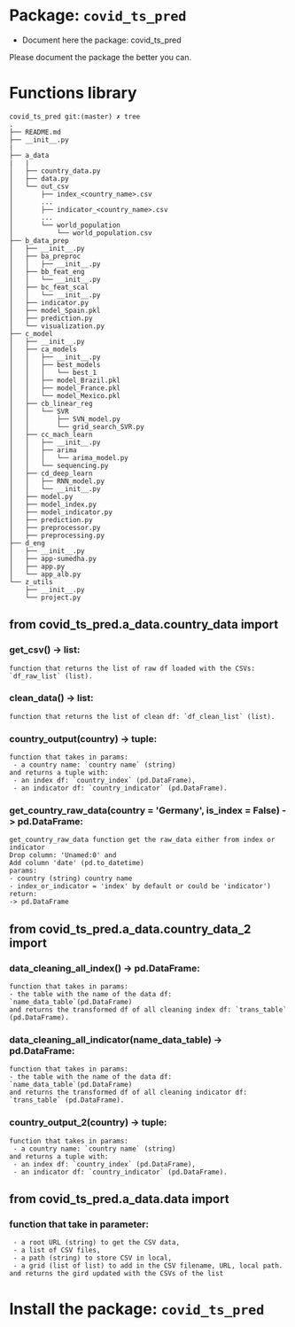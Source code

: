 # Package: `covid_ts_pred`
- Document here the package: covid_ts_pred

Please document the package the better you can.

# Functions library

```
covid_ts_pred git:(master) ✗ tree
.
├── README.md
├── __init__.py
|
├── a_data
|   |
│   ├── country_data.py
│   ├── data.py
│   └── out_csv
│       ├── index_<country_name>.csv
│       ...
│       ├── indicator_<country_name>.csv
│       ...
│       └── world_population
│           └── world_population.csv
├── b_data_prep
│   ├── __init__.py
│   ├── ba_preproc
│   │   ├── __init__.py
│   ├── bb_feat_eng
│   │   └── __init__.py
│   ├── bc_feat_scal
│   │   └── __init__.py
│   ├── indicator.py
│   ├── model_Spain.pkl
│   ├── prediction.py
│   └── visualization.py
├── c_model
│   ├── __init__.py
│   ├── ca_models
│   │   ├── __init__.py
│   │   ├── best_models
│   │   │   └── best_1
│   │   ├── model_Brazil.pkl
│   │   ├── model_France.pkl
│   │   └── model_Mexico.pkl
│   ├── cb_linear_reg
│   │   └── SVR
│   │       ├── SVN_model.py
│   │       └── grid_search_SVR.py
│   ├── cc_mach_learn
│   │   ├── __init__.py
│   │   ├── arima
│   │   │   └── arima_model.py
│   │   └── sequencing.py
│   ├── cd_deep_learn
│   │   ├── RNN_model.py
│   │   └── __init__.py
│   ├── model.py
│   ├── model_index.py
│   ├── model_indicator.py
│   ├── prediction.py
│   ├── preprocessor.py
│   ├── preprocessing.py
├── d_eng
│   ├── __init__.py
│   ├── app-sumedha.py
│   ├── app.py
│   └── app_alb.py
└── z_utils
    ├── __init__.py
    └── project.py
```
## from covid_ts_pred.a_data.country_data import

### get_csv() -> list:
    function that returns the list of raw df loaded with the CSVs: `df_raw_list` (list).


### clean_data() -> list:
    function that returns the list of clean df: `df_clean_list` (list).

###  country_output(country) -> tuple:
    function that takes in params:
     - a country name: `country name` (string)
    and returns a tuple with:
     - an index df: `country_index` (pd.DataFrame),
     - an indicator df: `country_indicator` (pd.DataFrame).

### get_country_raw_data(country = 'Germany', is_index = False) -> pd.DataFrame:
    get_country_raw_data function get the raw_data either from index or indicator
    Drop column: 'Unamed:0' and
    Add column 'date' (pd.to_datetime)
    params:
    - country (string) country name
    - index_or_indicator = 'index' by default or could be 'indicator')
    return:
    -> pd.DataFrame

## from covid_ts_pred.a_data.country_data_2 import

### data_cleaning_all_index() -> pd.DataFrame:
    function that takes in params:
    - the table with the name of the data df: `name_data_table`(pd.DataFrame)
    and returns the transformed df of all cleaning index df: `trans_table` (pd.DataFrame).

###  data_cleaning_all_indicator(name_data_table) -> pd.DataFrame:
    function that takes in params:
    - the table with the name of the data df: `name_data_table`(pd.DataFrame)
    and returns the transformed df of all cleaning indicator df: `trans_table` (pd.DataFrame).

### country_output_2(country) -> tuple:
    function that takes in params:
     - a country name: `country name` (string)
    and returns a tuple with:
     - an index df: `country_index` (pd.DataFrame),
     - an indicator df: `country_indicator` (pd.DataFrame).

## from covid_ts_pred.a_data.data import

### function that take in parameter:
     - a root URL (string) to get the CSV data,
     - a list of CSV files,
     - a path (string) to store CSV in local,
     - a grid (list of list) to add in the CSV filename, URL, local path.
    and returns the gird updated with the CSVs of the list





# Install the package: `covid_ts_pred`
